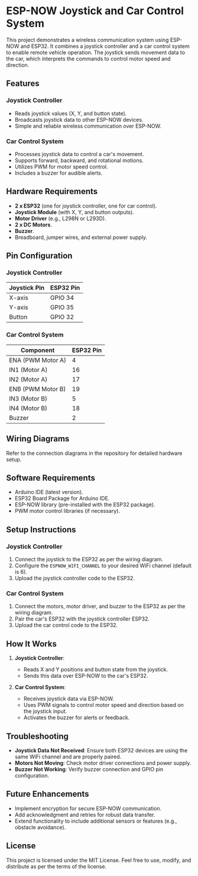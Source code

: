 # ESP-NOW Joystick and Car Control System

This project demonstrates a wireless communication system using ESP-NOW and ESP32. It combines a joystick controller and a car control system to enable remote vehicle operation. The joystick sends movement data to the car, which interprets the commands to control motor speed and direction.

## Features

### Joystick Controller
- Reads joystick values (X, Y, and button state).
- Broadcasts joystick data to other ESP-NOW devices.
- Simple and reliable wireless communication over ESP-NOW.

### Car Control System
- Processes joystick data to control a car's movement.
- Supports forward, backward, and rotational motions.
- Utilizes PWM for motor speed control.
- Includes a buzzer for audible alerts.

## Hardware Requirements
- **2 x ESP32** (one for joystick controller, one for car control).
- **Joystick Module** (with X, Y, and button outputs).
- **Motor Driver** (e.g., L298N or L293D).
- **2 x DC Motors**.
- **Buzzer**.
- Breadboard, jumper wires, and external power supply.

## Pin Configuration

### Joystick Controller
| Joystick Pin | ESP32 Pin |
|--------------|-----------|
| X-axis       | GPIO 34   |
| Y-axis       | GPIO 35   |
| Button       | GPIO 32   |

### Car Control System
| Component         | ESP32 Pin |
|--------------------|-----------|
| ENA (PWM Motor A)  | 4         |
| IN1 (Motor A)      | 16        |
| IN2 (Motor A)      | 17        |
| ENB (PWM Motor B)  | 19        |
| IN3 (Motor B)      | 5         |
| IN4 (Motor B)      | 18        |
| Buzzer             | 2         |

## Wiring Diagrams
Refer to the connection diagrams in the repository for detailed hardware setup.

## Software Requirements
- Arduino IDE (latest version).
- ESP32 Board Package for Arduino IDE.
- ESP-NOW library (pre-installed with the ESP32 package).
- PWM motor control libraries (if necessary).

## Setup Instructions

### Joystick Controller
1. Connect the joystick to the ESP32 as per the wiring diagram.
2. Configure the `ESPNOW_WIFI_CHANNEL` to your desired WiFi channel (default is 6).
3. Upload the joystick controller code to the ESP32.

### Car Control System
1. Connect the motors, motor driver, and buzzer to the ESP32 as per the wiring diagram.
2. Pair the car's ESP32 with the joystick controller ESP32.
3. Upload the car control code to the ESP32.

## How It Works
1. **Joystick Controller**: 
   - Reads X and Y positions and button state from the joystick.
   - Sends this data over ESP-NOW to the car's ESP32.

2. **Car Control System**:
   - Receives joystick data via ESP-NOW.
   - Uses PWM signals to control motor speed and direction based on the joystick input.
   - Activates the buzzer for alerts or feedback.

## Troubleshooting
- **Joystick Data Not Received**: Ensure both ESP32 devices are using the same WiFi channel and are properly paired.
- **Motors Not Moving**: Check motor driver connections and power supply.
- **Buzzer Not Working**: Verify buzzer connection and GPIO pin configuration.

## Future Enhancements
- Implement encryption for secure ESP-NOW communication.
- Add acknowledgment and retries for robust data transfer.
- Extend functionality to include additional sensors or features (e.g., obstacle avoidance).

## License
This project is licensed under the MIT License. Feel free to use, modify, and distribute as per the terms of the license.
